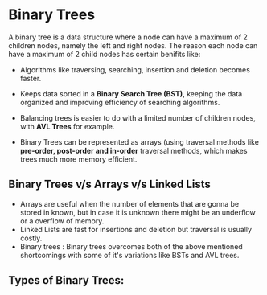 # Binary Trees

A binary tree is a data structure where a node can have a maximum of 2
children nodes, namely the left and right nodes. The reason each node can
have a maximum of 2 child nodes has certain benifits like:

- Algorithms like traversing, searching, insertion and deletion becomes
   faster.

- Keeps data sorted in a **Binary Search Tree (BST)**, keeping the data
    organized and improving efficiency of searching algorithms.

- Balancing trees is easier to do with a limited number of children nodes,
    with **AVL Trees** for example.

- Binary Trees can be represented as arrays (using traversal methods like
    **pre-order, post-order and in-order** traversal methods, which makes
    trees much more memory efficient.

## Binary Trees v/s Arrays v/s Linked Lists

- Arrays are useful when the number of elements that are gonna be stored in
  known, but in case it is unknown there might be an underflow or a overflow of
  memory.
- Linked Lists are fast for insertions and deletion but traversal is usually
  costly.
- Binary trees : Binary trees overcomes both of the above mentioned shortcomings with some of it's variations like BSTs and AVL trees.

## Types of Binary Trees:
